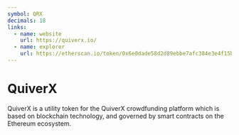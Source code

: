 ```yaml
---
symbol: QRX
decimals: 18
links:
  - name: website
    url: https://quiverx.io/
  - name: explorer
    url: https://etherscan.io/token/0x6e0dade58d2d89ebbe7afc384e3e4f15b70b14d8
---
```


# QuiverX

QuiverX is a utility token for the QuiverX crowdfunding platform which is based on blockchain technology, and governed by smart contracts on the Ethereum ecosystem.
